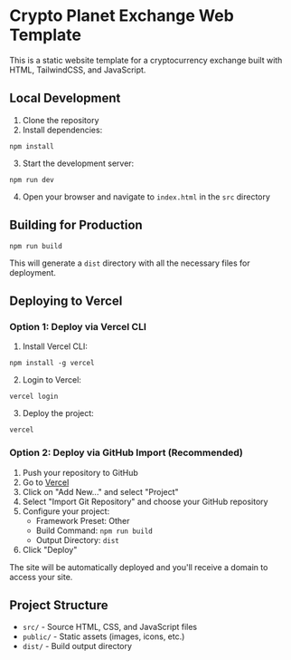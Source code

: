 # Crypto Planet Exchange Web Template

This is a static website template for a cryptocurrency exchange built with HTML, TailwindCSS, and JavaScript.

## Local Development

1. Clone the repository
2. Install dependencies:

```
npm install
```

3. Start the development server:

```
npm run dev
```

4. Open your browser and navigate to `index.html` in the `src` directory

## Building for Production

```
npm run build
```

This will generate a `dist` directory with all the necessary files for deployment.

## Deploying to Vercel

### Option 1: Deploy via Vercel CLI

1. Install Vercel CLI:

```
npm install -g vercel
```

2. Login to Vercel:

```
vercel login
```

3. Deploy the project:

```
vercel
```

### Option 2: Deploy via GitHub Import (Recommended)

1. Push your repository to GitHub
2. Go to [Vercel](https://vercel.com)
3. Click on "Add New..." and select "Project"
4. Select "Import Git Repository" and choose your GitHub repository
5. Configure your project:
   - Framework Preset: Other
   - Build Command: `npm run build`
   - Output Directory: `dist`
6. Click "Deploy"

The site will be automatically deployed and you'll receive a domain to access your site.

## Project Structure

- `src/` - Source HTML, CSS, and JavaScript files
- `public/` - Static assets (images, icons, etc.)
- `dist/` - Build output directory
